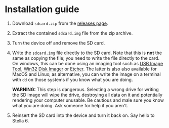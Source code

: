 # Installation guide

 1. Download `sdcard.zip` from the [releases page](https://github.com/DirtyHairy/r77-firmware-ng/releases).
 2. Extract the contained `sdcard.img` file from the zip archive.
 3. Turn the device off and remove the SD card.
 4. Write the `sdcard.img` file directly to the SD card. Note that this is **not** the same as copying the file;
    you need to write the file directly to the card. On windows, this can be done using an imaging tool such as
    [USB Image Tool](https://www.alexpage.de/usb-image-tool/download/),
    [Win32 Disk Imager](https://www.alexpage.de/usb-image-tool/download/) or
    [Etcher](https://www.balena.io/etcher/). The latter is also also available for MacOS and Linux; as alternative,
    you can write the image on a terminal with `dd` on those systems if you know what you are doing.
    
    **WARNING:** This step is dangerous. Selecting a wrong drive for writing the SD image will wipe the drive,
    destroying all data on it and potentially rendering your computer unusable. Be cautious and male sure you know what
    you are doing. Ask someone for help if you aren't.
  5. Reinsert the SD card into the device and turn it back on. Say hello to Stella 6.
